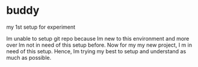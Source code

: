 buddy
=====

my 1st setup for experiment

Im unable to setup git repo because Im new to this environment and 
more over Im not in need of this setup before. Now for my my new project, I m in need of this 
setup. Hence, Im trying my best to setup and understand as much as possible.
